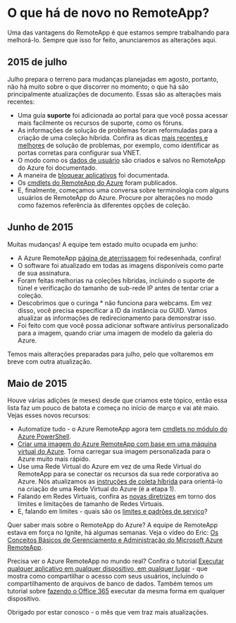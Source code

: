 
<properties 
    pageTitle="O que há de novo no Azure RemoteApp?"
    description="Saiba mais sobre alterações e aprimoramentos feitos ao Azure RemoteApp" 
    services="remoteapp" 
    documentationCenter="" 
    authors="lizap" 
    manager="mbaldwin" />

<tags 
    ms.service="remoteapp" 
    ms.workload="compute" 
    ms.tgt_pltfrm="na" 
    ms.devlang="na" 
    ms.topic="article" 
    ms.date="08/12/2015" 
    ms.author="elizapo" />



# O que há de novo no RemoteApp?

Uma das vantagens do RemoteApp é que estamos sempre trabalhando para melhorá-lo. Sempre que isso for feito, anunciaremos as alterações aqui.

## 2015 de julho

Julho prepara o terreno para mudanças planejadas em agosto, portanto, não há muito sobre o que discorrer no momento; o que há são principalmente atualizações de documento. Essas são as alterações mais recentes:

- Uma guia **suporte** foi adicionada ao portal para que você possa acessar mais facilmente os recursos de suporte, como os fóruns.
- As informações de solução de problemas foram reformuladas para a criação de uma coleção híbrida. Confira as dicas [mais recentes e melhores](remoteapp-hybridtrouble.md) de solução de problemas, por exemplo, como identificar as portas corretas para configurar sua VNET.
- O modo como os [dados de usuário](remoteapp-upd.md) são criados e salvos no RemoteApp do Azure foi documentado.
- A maneira de [bloquear aplicativos](remoteapp-secure.md) foi documentada.
- Os [cmdlets do RemoteApp do Azure](https://msdn.microsoft.com/library/mt428031.aspx) foram publicados.
- E, finalmente, começamos uma conversa sobre terminologia com alguns usuários de RemoteApp do Azure. Procure por alterações no modo como fazemos referência às diferentes opções de coleção.

## Junho de 2015

Muitas mudanças! A equipe tem estado muito ocupada em junho:

- A Azure RemoteApp [página de aterrissagem](https://www.remoteapp.windowsazure.com/) foi redesenhada, confira! 
- O software foi atualizado em todas as imagens disponíveis como parte de sua assinatura.
- Foram feitas melhorias na coleções híbridas, incluindo o suporte de túnel e verificação do tamanho de sub-rede IP antes de tentar criar a coleção.
- Descobrimos que o curinga * não funciona para webcams. Em vez disso, você precisa especificar a ID da instância ou GUID. Vamos atualizar as informações de redirecionamento para demonstrar isso.
- Foi feito com que você possa adicionar software antivírus personalizado para a imagem, quando criar uma imagem de modelo da galeria do Azure.

Temos mais alterações preparadas para julho, pelo que voltaremos em breve com outra atualização.

## Maio de 2015

Houve várias adições (e meses) desde que criamos este tópico, então essa lista faz um pouco de batota e começa no início de março e vai até maio. Vejas esses novos recursos:

- Automatize tudo - o Azure RemoteApp agora tem [cmdlets no módulo do Azure PowerShell](remoteapp-tutorial-arawithpowershell.md). 
- [Criar uma imagem do Azure RemoteApp com base em uma máquina virtual do Azure](remoteapp-image-on-azurevm.md). Torna carregar sua imagem personalizada para o Azure muito mais rápido.
- Use uma Rede Virtual do Azure em vez de uma Rede Virtual do RemoteApp para se conectar os recursos da sua rede corporativa ao Azure. Nós atualizamos as [instruções de coleta híbrida](remoteapp-create-hybrid-deployment.md) para orientá-lo na criação de uma Rede Virtual do Azure (é a etapa 1).
- Falando em Redes Virtuais, confira as [novas diretrizes](remoteapp-vnetsizing.md) em torno dos limites e limitações de tamanho de Redes Virtuais.
- E, falando em limites - quais são os [limites e padrões de serviço](remoteapp-servicelimits.md)?

Quer saber mais sobre o RemoteApp do Azure? A equipe de RemoteApp estava em força no Ignite, há algumas semanas. Veja o vídeo do Eric: [Os Conceitos Básicos de Gerenciamento e Administração do Microsoft Azure RemoteApp](http://channel9.msdn.com/Events/Ignite/2015/BRK3868).

Precisa ver o Azure RemoteApp no mundo real? Confira o tutorial [Executar qualquer aplicativo em qualquer dispositivo, em qualquer lugar](remoteapp-anyapp.md) - que mostra como compartilhar o acesso com seus usuários, incluindo o compartilhamento de arquivos de banco de dados. Também temos um tutorial sobre [fazendo o Office 365](remoteapp-tutorial-o365anywhere.md) executar da mesma forma em qualquer dispositivo.

Obrigado por estar conosco - o mês que vem traz mais atualizações.

<!---HONumber=Oct15_HO3-->